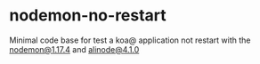 # nodemon-no-restart
Minimal code base for test a koa@ application not restart with the nodemon@1.17.4 and alinode@4.1.0
